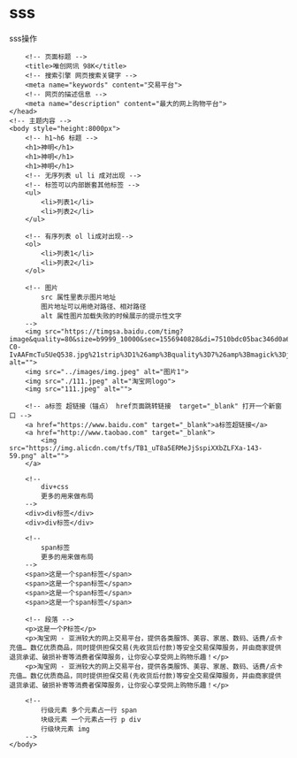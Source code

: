 # sss
sss操作
<!-- 注释 -->
<!-- 声明文档类型 告诉浏览器以什么标准来渲染页面 html5 -->
<!DOCTYPE html>
<!-- 根元素 -->
<html lang="en">
    <!-- 头部标签 包含头部信息 -->
    <head>
        <!-- 编码格式 gbk gb2312 UTF-8-->
        <meta charset="UTF-8">
        <!-- 移动端 响应式设置 -->
        <meta name="viewport" content="width=device-width, initial-scale=1.0">
        <!-- 适配ie浏览器 -->
        <meta http-equiv="X-UA-Compatible" content="ie=edge">
        
        <!-- 页面标题 -->
        <title>唯创网讯 98K</title>
        <!-- 搜索引擎 网页搜索关键字 -->
        <meta name="keywords" content="交易平台">
        <!-- 网页的描述信息 -->
        <meta name="description" content="最大的网上购物平台">
    </head>
    <!-- 主题内容 -->
    <body style="height:8000px">
        <!-- h1~h6 标题 -->
        <h1>神明</h1>
        <h1>神明</h1>
        <h1>神明</h1>
        <!-- 无序列表 ul li 成对出现 -->
        <!-- 标签可以内部嵌套其他标签 -->
        <ul>
            <li>列表1</li>
            <li>列表2</li>
        </ul>

        <!-- 有序列表 ol li成对出现-->
        <ol>
            <li>列表1</li>
            <li>列表2</li>
        </ol>

        <!-- 图片 
            src 属性里表示图片地址
            图片地址可以用绝对路径、相对路径
            alt 属性图片加载失败的时候展示的提示性文字
        -->
        <img src="https://timgsa.baidu.com/timg?image&quality=80&size=b9999_10000&sec=1556940828&di=7510bdc05bac346d0a695d5764c8d34e&imgtype=jpg&er=1&src=http%3A%2F%2Fimagev2.xmcdn.com%2Fgroup56%2FM0A%2FAB%2FCB%2FwKgLdlxYdi-C0-IvAAFmcTu5UeQ538.jpg%21strip%3D1%26amp%3Bquality%3D7%26amp%3Bmagick%3Djpg%26amp%3Bop_type%3D5%26amp%3Bupload_type%3Dalbum%26amp%3Bname%3Dmobile_large%26amp%3Bdevice_type%3Dios" alt="">
        <img src="../images/img.jpeg" alt="图片1">
        <img src="./111.jpeg" alt="淘宝网logo">
        <img src="111.jpeg" alt="">

        <!-- a标签 超链接（锚点） href页面跳转链接  target="_blank" 打开一个新窗口 -->
        <a href="https://www.baidu.com" target="_blank">a标签超链接</a>
        <a href="http://www.taobao.com" target="_blank">
            <img src="https://img.alicdn.com/tfs/TB1_uT8a5ERMeJjSspiXXbZLFXa-143-59.png" alt="">
        </a>

        <!-- 
            div+css
            更多的用来做布局
        -->
        <div>div标签</div>
        <div>div标签</div>

        <!--
            span标签
            更多的用来做布局
        -->
        <span>这是一个span标签</span>
        <span>这是一个span标签</span>
        <span>这是一个span标签</span>
        <span>这是一个span标签</span>

        <!-- 段落 -->
        <p>这是一个P标签</p>
        <p>淘宝网 - 亚洲较大的网上交易平台，提供各类服饰、美容、家居、数码、话费/点卡充值… 数亿优质商品，同时提供担保交易(先收货后付款)等安全交易保障服务，并由商家提供退货承诺、破损补寄等消费者保障服务，让你安心享受网上购物乐趣！</p>
        <p>淘宝网 - 亚洲较大的网上交易平台，提供各类服饰、美容、家居、数码、话费/点卡充值… 数亿优质商品，同时提供担保交易(先收货后付款)等安全交易保障服务，并由商家提供退货承诺、破损补寄等消费者保障服务，让你安心享受网上购物乐趣！</p>

        <!--
            行级元素 多个元素占一行 span
            块级元素 一个元素占一行 p div
            行级块元素 img
        -->
    </body>
</html>